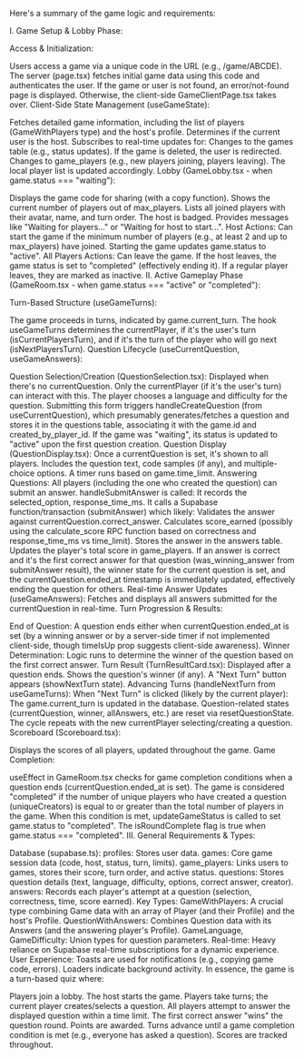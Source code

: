 Here's a summary of the game logic and requirements:

I. Game Setup & Lobby Phase:

Access & Initialization:

Users access a game via a unique code in the URL (e.g., /game/ABCDE).
The server (page.tsx) fetches initial game data using this code and authenticates the user.
If the game or user is not found, an error/not-found page is displayed.
Otherwise, the client-side GameClientPage.tsx takes over.
Client-Side State Management (useGameState):

Fetches detailed game information, including the list of players (GameWithPlayers type) and the host's profile.
Determines if the current user is the host.
Subscribes to real-time updates for:
Changes to the games table (e.g., status updates). If the game is deleted, the user is redirected.
Changes to game_players (e.g., new players joining, players leaving). The local player list is updated accordingly.
Lobby (GameLobby.tsx - when game.status === "waiting"):

Displays the game code for sharing (with a copy function).
Shows the current number of players out of max_players.
Lists all joined players with their avatar, name, and turn order. The host is badged.
Provides messages like "Waiting for players..." or "Waiting for host to start...".
Host Actions:
Can start the game if the minimum number of players (e.g., at least 2 and up to max_players) have joined. Starting the game updates game.status to "active".
All Players Actions:
Can leave the game.
If the host leaves, the game status is set to "completed" (effectively ending it).
If a regular player leaves, they are marked as inactive.
II. Active Gameplay Phase (GameRoom.tsx - when game.status === "active" or "completed"):

Turn-Based Structure (useGameTurns):

The game proceeds in turns, indicated by game.current_turn.
The hook useGameTurns determines the currentPlayer, if it's the user's turn (isCurrentPlayersTurn), and if it's the turn of the player who will go next (isNextPlayersTurn).
Question Lifecycle (useCurrentQuestion, useGameAnswers):

Question Selection/Creation (QuestionSelection.tsx):
Displayed when there's no currentQuestion.
Only the currentPlayer (if it's the user's turn) can interact with this.
The player chooses a language and difficulty for the question.
Submitting this form triggers handleCreateQuestion (from useCurrentQuestion), which presumably generates/fetches a question and stores it in the questions table, associating it with the game.id and created_by_player_id.
If the game was "waiting", its status is updated to "active" upon the first question creation.
Question Display (QuestionDisplay.tsx):
Once a currentQuestion is set, it's shown to all players.
Includes the question text, code samples (if any), and multiple-choice options.
A timer runs based on game.time_limit.
Answering Questions:
All players (including the one who created the question) can submit an answer.
handleSubmitAnswer is called:
It records the selected_option, response_time_ms.
It calls a Supabase function/transaction (submitAnswer) which likely:
Validates the answer against currentQuestion.correct_answer.
Calculates score_earned (possibly using the calculate_score RPC function based on correctness and response_time_ms vs time_limit).
Stores the answer in the answers table.
Updates the player's total score in game_players.
If an answer is correct and it's the first correct answer for that question (was_winning_answer from submitAnswer result), the winner state for the current question is set, and the currentQuestion.ended_at timestamp is immediately updated, effectively ending the question for others.
Real-time Answer Updates (useGameAnswers):
Fetches and displays all answers submitted for the currentQuestion in real-time.
Turn Progression & Results:

End of Question: A question ends either when currentQuestion.ended_at is set (by a winning answer or by a server-side timer if not implemented client-side, though timeIsUp prop suggests client-side awareness).
Winner Determination: Logic runs to determine the winner of the question based on the first correct answer.
Turn Result (TurnResultCard.tsx):
Displayed after a question ends.
Shows the question's winner (if any).
A "Next Turn" button appears (showNextTurn state).
Advancing Turns (handleNextTurn from useGameTurns):
When "Next Turn" is clicked (likely by the current player):
The game.current_turn is updated in the database.
Question-related states (currentQuestion, winner, allAnswers, etc.) are reset via resetQuestionState.
The cycle repeats with the new currentPlayer selecting/creating a question.
Scoreboard (Scoreboard.tsx):

Displays the scores of all players, updated throughout the game.
Game Completion:

useEffect in GameRoom.tsx checks for game completion conditions when a question ends (currentQuestion.ended_at is set).
The game is considered "completed" if the number of unique players who have created a question (uniqueCreators) is equal to or greater than the total number of players in the game.
When this condition is met, updateGameStatus is called to set game.status to "completed".
The isRoundComplete flag is true when game.status === "completed".
III. General Requirements & Types:

Database (supabase.ts):
profiles: Stores user data.
games: Core game session data (code, host, status, turn, limits).
game_players: Links users to games, stores their score, turn order, and active status.
questions: Stores question details (text, language, difficulty, options, correct answer, creator).
answers: Records each player's attempt at a question (selection, correctness, time, score earned).
Key Types:
GameWithPlayers: A crucial type combining Game data with an array of Player (and their Profile) and the host's Profile.
QuestionWithAnswers: Combines Question data with its Answers (and the answering player's Profile).
GameLanguage, GameDifficulty: Union types for question parameters.
Real-time: Heavy reliance on Supabase real-time subscriptions for a dynamic experience.
User Experience: Toasts are used for notifications (e.g., copying game code, errors). Loaders indicate background activity.
In essence, the game is a turn-based quiz where:

Players join a lobby.
The host starts the game.
Players take turns; the current player creates/selects a question.
All players attempt to answer the displayed question within a time limit.
The first correct answer "wins" the question round. Points are awarded.
Turns advance until a game completion condition is met (e.g., everyone has asked a question).
Scores are tracked throughout.
